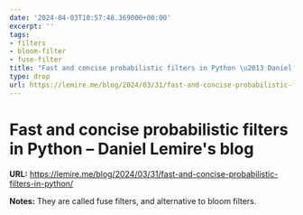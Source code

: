 ```yaml
---
date: '2024-04-03T10:57:48.369000+00:00'
excerpt: ''
tags:
- filters
- bloom-filter
- fuse-filter
title: "Fast and concise probabilistic filters in Python \u2013 Daniel Lemire's blog"
type: drop
url: https://lemire.me/blog/2024/03/31/fast-and-concise-probabilistic-filters-in-python/
---
```


# Fast and concise probabilistic filters in Python – Daniel Lemire's blog

**URL:** https://lemire.me/blog/2024/03/31/fast-and-concise-probabilistic-filters-in-python/

**Notes:**
They are called fuse filters, and alternative to bloom filters. 

